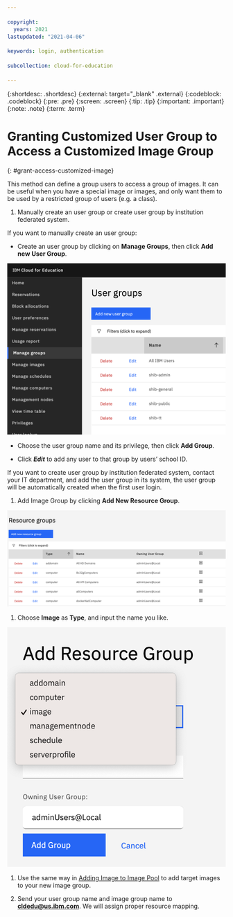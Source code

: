 ```yaml
---

copyright:
  years: 2021
lastupdated: "2021-04-06"

keywords: login, authentication

subcollection: cloud-for-education

---
```


{:shortdesc: .shortdesc}
{:external: target="_blank" .external}
{:codeblock: .codeblock}
{:pre: .pre}
{:screen: .screen}
{:tip: .tip}
{:important: .important}
{:note: .note}
{:term: .term}


# Granting Customized User Group to Access a Customized Image Group
{: #grant-access-customized-image}

This method can define a group users to access a group of images. It can be useful when you have a
special image or images, and only want them to be used by a restricted group of users (e.g. a class).

1. Manually create an user group or create user group by institution federated system.

  If you want to manually create an user group:

  - Create an user group by clicking on **Manage Groups**, then click **Add new User Group**.

  ![group1](images/userGroup.png)

  -	Choose the user group name and its privilege, then click **Add Group**.

  -	Click ***Edit*** to add any user to that group by users’ school ID.

  If you want to create user group by institution federated system, contact your IT department, and
  add the user group in its system, the user group will be automatically created when the first user
  login.

1.	Add Image Group by clicking  **Add New Resource Group**.

![image1](images/imageGroup.png)

1.	Choose **Image** as **Type**, and input the name you like.

![image2](images/imageType.png)

1.  Use the same way in [Adding Image to Image
    Pool](/docs/cloud-for-education?topic=cloud-for-education-creating-updating-images) to add
    target images to your new image group. 

1.	Send your user group name and image group name to **cldedu@us.ibm.com**. We will assign proper resource mapping.

